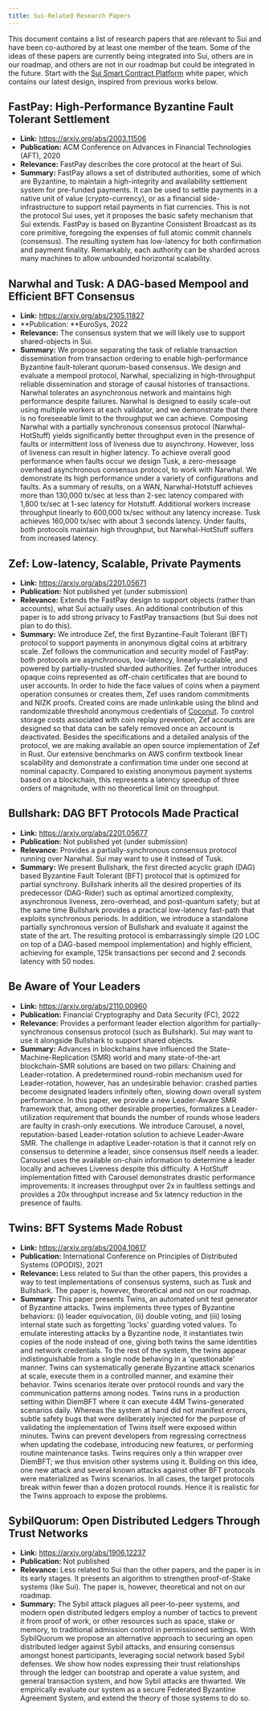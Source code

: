 ```yaml
---
title: Sui-Related Research Papers
---
```


This document contains a list of research papers that are relevant to Sui and have been co-authored by at least one member of the team.
Some of the ideas of these papers are currently being integrated into Sui, others are in our roadmap, and others are not in our roadmap
but could be integrated in the future. Start with the [Sui Smart Contract Platform](../../doc/paper/sui.pdf) white paper, which contains
our latest design, inspired from previous works below.

## FastPay: High-Performance Byzantine Fault Tolerant Settlement 

* **Link:** https://arxiv.org/abs/2003.11506
* **Publication:** ACM Conference on Advances in Financial Technologies (AFT), 2020
* **Relevance:** FastPay describes the core protocol at the heart of Sui.
* **Summary:** FastPay allows a set of distributed authorities, some of which are Byzantine, to maintain a high-integrity and availability
  settlement system for pre-funded payments. It can be used to settle payments in a native unit of value (crypto-currency), or as a financial
  side-infrastructure to support retail payments in fiat currencies. This is not the protocol Sui uses, yet it proposes the basic safety mechanism
  that Sui extends. FastPay is based on Byzantine Consistent Broadcast as its core primitive, foregoing the expenses of full atomic commit channels
  (consensus). The resulting system has low-latency for both confirmation and payment finality. Remarkably, each authority can be sharded across many
  machines to allow unbounded horizontal scalability. 

## Narwhal and Tusk: A DAG-based Mempool and Efficient BFT Consensus

* **Link:** https://arxiv.org/abs/2105.11827
* **Publication: **EuroSys, 2022
* **Relevance:** The consensus system that we will likely use to support shared-objects in Sui.
* **Summary:** We propose separating the task of reliable transaction dissemination from transaction ordering to enable high-performance Byzantine
  fault-tolerant quorum-based consensus. We design and evaluate a mempool protocol, Narwhal, specializing in high-throughput reliable dissemination
  and storage of causal histories of transactions. Narwhal tolerates an asynchronous network and maintains high performance despite failures. Narwhal
  is designed to easily scale-out using multiple workers at each validator, and we demonstrate that there is no foreseeable limit to the throughput we
  can achieve. Composing Narwhal with a partially synchronous consensus protocol (Narwhal-HotStuff) yields significantly better throughput even in the
  presence of faults or intermittent loss of liveness due to asynchrony. However, loss of liveness can result in higher latency. To achieve overall
  good performance when faults occur we design Tusk, a zero-message overhead asynchronous consensus protocol, to work with Narwhal. We demonstrate its
  high performance under a variety of configurations and faults. As a summary of results, on a WAN, Narwhal-Hotstuff achieves more than 130,000 tx/sec at
  less than 2-sec latency compared with 1,800 tx/sec at 1-sec latency for Hotstuff. Additional workers increase throughput linearly to 600,000 tx/sec
  without any latency increase. Tusk achieves 160,000 tx/sec with about 3 seconds latency. Under faults, both protocols maintain high throughput, but
  Narwhal-HotStuff suffers from increased latency.

## Zef: Low-latency, Scalable, Private Payments 

* **Link:** https://arxiv.org/abs/2201.05671
* **Publication:** Not published yet (under submission)
* **Relevance:** Extends the FastPay design to support objects (rather than accounts), what Sui actually uses. An additional contribution of this paper is
  to add strong privacy to FastPay transactions (but Sui does not plan to do this).
* **Summary:** We introduce Zef, the first Byzantine-Fault Tolerant (BFT) protocol to support payments in anonymous digital coins at arbitrary scale. Zef
  follows the communication and security model of FastPay: both protocols are asynchronous, low-latency, linearly-scalable, and powered by partially-trusted
  sharded authorities. Zef further introduces opaque coins represented as off-chain certificates that are bound to user accounts. In order to hide the face
  values of coins when a payment operation consumes or creates them, Zef uses random commitments and NIZK proofs. Created coins are made unlinkable using the
  blind and randomizable threshold anonymous credentials of [Coconut](https://arxiv.org/pdf/1802.07344.pdf). To control storage costs associated with coin
  replay prevention, Zef accounts are designed so that data can be safely removed once an account is deactivated. Besides the specifications and a detailed
  analysis of the protocol, we are making available an open source implementation of Zef in Rust. Our extensive benchmarks on AWS confirm textbook linear
  scalability and demonstrate a confirmation time under one second at nominal capacity. Compared to existing anonymous payment systems based on a blockchain,
  this represents a latency speedup of three orders of magnitude, with no theoretical limit on throughput.

##  Bullshark: DAG BFT Protocols Made Practical 

* **Link:** https://arxiv.org/abs/2201.05677
* **Publication:** Not published yet (under submission)
* **Relevance:** Provides a partially-synchronous consensus protocol running over Narwhal. Sui may want to use it instead of Tusk.
* **Summary:** We present Bullshark, the first directed acyclic graph (DAG) based Byzantine Fault Tolerant (BFT) protocol that is optimized for partial synchrony.
  Bullshark inherits all the desired properties of its predecessor (DAG-Rider) such as optimal amortized complexity, asynchronous liveness, zero-overhead,
  and post-quantum safety; but at the same time Bullshark provides a practical low-latency fast-path that exploits synchronous periods. In addition, we introduce
  a standalone partially synchronous version of Bullshark and evaluate it against the state of the art. The resulting protocol is embarrassingly simple (20 LOC
  on top of a DAG-based mempool implementation) and highly efficient, achieving for example, 125k transactions per second and 2 seconds latency with 50 nodes.

## Be Aware of Your Leaders 

* **Link:** https://arxiv.org/abs/2110.00960
* **Publication:** Financial Cryptography and Data Security (FC), 2022
* **Relevance:** Provides a performant leader election algorithm for partially-synchronous consensus protocol (such as Bullshark). Sui may want to use it
  alongside Bullshark to support shared objects.
* **Summary:** Advances in blockchains have influenced the State-Machine-Replication (SMR) world and many state-of-the-art blockchain-SMR solutions are
  based on two pillars: Chaining and Leader-rotation. A predetermined round-robin mechanism used for Leader-rotation, however, has an undesirable behavior:
  crashed parties become designated leaders infinitely often, slowing down overall system performance. In this paper, we provide a new Leader-Aware SMR
  framework that, among other desirable properties, formalizes a Leader-utilization requirement that bounds the number of rounds whose leaders are faulty
  in crash-only executions. We introduce Carousel, a novel, reputation-based Leader-rotation solution to achieve Leader-Aware SMR. The challenge in adaptive
  Leader-rotation is that it cannot rely on consensus to determine a leader, since consensus itself needs a leader. Carousel uses the available on-chain
  information to determine a leader locally and achieves Liveness despite this difficulty. A HotStuff implementation fitted with Carousel demonstrates
  drastic performance improvements: it increases throughput over 2x in faultless settings and provides a 20x throughput increase and 5x latency reduction
  in the presence of faults.

## Twins: BFT Systems Made Robust

* **Link:** https://arxiv.org/abs/2004.10617
* **Publication:** International Conference on Principles of Distributed Systems (OPODIS), 2021
* **Relevance:** Less related to Sui than the other papers, this provides a way to test implementations of consensus systems, such as Tusk and Bullshark.
  The paper is, however, theoretical and not on our roadmap.
* **Summary:** This paper presents Twins, an automated unit test generator of Byzantine attacks. Twins implements three types of Byzantine behaviors: (i)
  leader equivocation, (ii) double voting, and (iii) losing internal state such as forgetting 'locks' guarding voted values. To emulate interesting attacks
  by a Byzantine node, it instantiates twin copies of the node instead of one, giving both twins the same identities and network credentials. To the rest of
  the system, the twins appear indistinguishable from a single node behaving in a 'questionable' manner. Twins can systematically generate Byzantine attack
  scenarios at scale, execute them in a controlled manner, and examine their behavior. Twins scenarios iterate over protocol rounds and vary the communication
  patterns among nodes. Twins runs in a production setting within DiemBFT where it can execute 44M Twins-generated scenarios daily. Whereas the system at hand
  did not manifest errors, subtle safety bugs that were deliberately injected for the purpose of validating the implementation of Twins itself were exposed
  within minutes. Twins can prevent developers from regressing correctness when updating the codebase, introducing new features, or performing routine
  maintenance tasks. Twins requires only a thin wrapper over DiemBFT; we thus envision other systems using it. Building on this idea, one new attack and
  several known attacks against other BFT protocols were materialized as Twins scenarios. In all cases, the target protocols break within fewer than a dozen
  protocol rounds. Hence it is realistic for the Twins approach to expose the problems.

## SybilQuorum: Open Distributed Ledgers Through Trust Networks 

* **Link:** https://arxiv.org/abs/1906.12237
* **Publication:** Not published
* **Relevance:** Less related to Sui than the other papers, and the paper is in its early stages. It presents an algorithm to strengthen proof-of-Stake
systems (like Sui). The paper is, however, theoretical and not on our roadmap.
* **Summary:** The Sybil attack plagues all peer-to-peer systems, and modern open distributed ledgers employ a number of tactics to prevent it from proof
of work, or other resources such as space, stake or memory, to traditional admission control in permissioned settings. With SybilQuorum we propose an
alternative approach to securing an open distributed ledger against Sybil attacks, and ensuring consensus amongst honest participants, leveraging social
network based Sybil defenses. We show how nodes expressing their trust relationships through the ledger can bootstrap and operate a value system, and
general transaction system, and how Sybil attacks are thwarted. We empirically evaluate our system as a secure Federated Byzantine Agreement System, and
extend the theory of those systems to do so.
